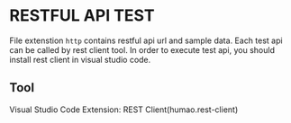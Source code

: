 # RESTFUL API TEST
File extenstion `http` contains restful api url and sample data. Each test api can be called by rest client tool. In order to execute test api, you should install rest client in visual studio code.

## Tool
Visual Studio Code Extension: REST Client(humao.rest-client)

